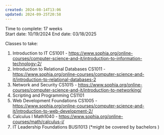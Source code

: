 ```yaml
---
created: 2024-08-14T13:06
updated: 2024-09-25T20:58
---
```

Time to complete: 17 weeks  
Start date: 10/19/2024
End date: 03/18/2025 

Classes to take: 
1. Introduction to IT CS1001 - https://www.sophia.org/online-courses/computer-science-and-it/introduction-to-information-technology-2/
2. Introduction to Relational Databases CS1011 - https://www.sophia.org/online-courses/computer-science-and-it/introduction-to-relational-databases-2
3. Network and Security CS1015 - https://www.sophia.org/online-courses/computer-science-and-it/introduction-to-networking/
4. Scripting and Programming CS1101 
4. Web Development Foundations CS1005 - https://www.sophia.org/online-courses/computer-science-and-it/introduction-to-web-development-2/
5. Calculus I Math1040 - https://www.sophia.org/online-courses/math/calculus-i/
6. IT Leadership Foundations BUSI1013 (*might be covered by bachelors )